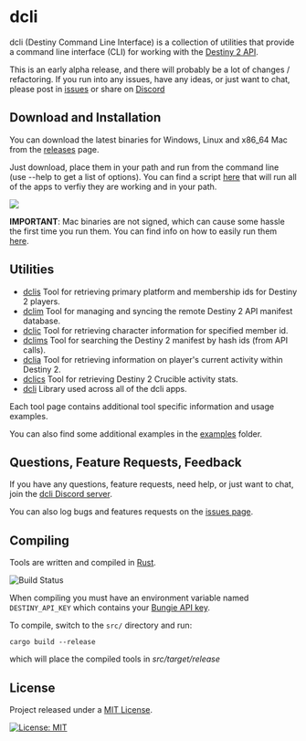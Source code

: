 # dcli

dcli (Destiny Command Line Interface) is a collection of utilities that provide a command line interface (CLI) for working with the [Destiny 2 API](https://github.com/Bungie-net/api).

This is an early alpha release, and there will probably be a lot of changes / refactoring. If you run into any issues, have any ideas, or just want to chat, please post in [issues](https://github.com/mikechambers/dcli/issues) or share on [Discord](https://discord.gg/2Y8bV2Mq3p)

## Download and Installation

You can download the latest binaries for Windows, Linux and x86_64 Mac from the [releases](https://github.com/mikechambers/dcli-gha/releases/latest) page.

Just download, place them in your path and run from the command line (use --help to get a list of options). You can find a script [here](https://github.com/mikechambers/dcli/blob/main/tests/) that will run all of the apps to verfiy they are working and in your path.

[![](https://img.shields.io/github/v/release/mikechambers/dcli?style=social)](https://github.com/mikechambers/dcli-gha/releases/latest)

**IMPORTANT**: Mac binaries are not signed, which can cause some hassle the first time you run them. You can find info on how to easily run them [here](https://github.com/mikechambers/dcli/wiki/Running-dcli-tools-on-Mac-OS-X).

## Utilities
* [dclis](https://github.com/mikechambers/dcli/tree/main/src/dclis) Tool for retrieving primary platform and membership ids for Destiny 2 players.
* [dclim](https://github.com/mikechambers/dcli/tree/main/src/dclim) Tool for managing and syncing the remote Destiny 2 API manifest database.
* [dclic](https://github.com/mikechambers/dcli/tree/main/src/dclic) Tool for retrieving character information for specified member id.
* [dclims](https://github.com/mikechambers/dcli/tree/main/src/dclims) Tool for searching the Destiny 2 manifest by hash ids (from API calls).
* [dclia](https://github.com/mikechambers/dcli/tree/main/src/dclia) Tool for retrieving information on player's current activity within Destiny 2.
* [dclics](https://github.com/mikechambers/dcli/tree/main/src/dclics) Tool for retrieving Destiny 2 Crucible activity stats.
* [dcli](https://github.com/mikechambers/dcli/tree/main/src/dcli) Library used across all of the dcli apps.

Each tool page contains additional tool specific information and usage examples.

You can also find some additional examples in the [examples](examples/) folder.

## Questions, Feature Requests, Feedback

If you have any questions, feature requests, need help, or just want to chat, join the [dcli Discord server](https://discord.gg/2Y8bV2Mq3p).

You can also log bugs and features requests on the [issues page](https://github.com/mikechambers/dcli/issues).

## Compiling

Tools are written and compiled in [Rust](https://www.rust-lang.org/).

![Build Status](https://github.com/mikechambers/dcli/workflows/dcli/badge.svg)

When compiling you must have an environment variable named `DESTINY_API_KEY` which contains your [Bungie API key](https://www.bungie.net/en/Application).

To compile, switch to the `src/` directory and run:

```
cargo build --release
```

which will place the compiled tools in *src/target/release*

## License

Project released under a [MIT License](LICENSE.md).

[![License: MIT](https://img.shields.io/badge/License-MIT-orange.svg)](LICENSE.md)
